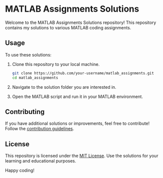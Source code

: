 # MATLAB Assignments Solutions

Welcome to the MATLAB Assignments Solutions repository! This repository contains my solutions to various MATLAB coding assignments.

## Usage

To use these solutions:

1. Clone this repository to your local machine.

    ```bash
    git clone https://github.com/your-username/matlab_assignments.git
    cd matlab_assignments
    ```

2. Navigate to the solution folder you are interested in.

3. Open the MATLAB script and run it in your MATLAB environment.

## Contributing

If you have additional solutions or improvements, feel free to contribute! Follow the [contribution guidelines](CONTRIBUTING.md).

## License

This repository is licensed under the [MIT License](LICENSE). Use the solutions for your learning and educational purposes.

Happy coding!

